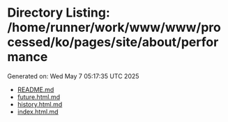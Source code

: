 # Directory Listing: /home/runner/work/www/www/processed/ko/pages/site/about/performance
Generated on: Wed May  7 05:17:35 UTC 2025

- [README.md](README.md)
- [future.html.md](future.html.md)
- [history.html.md](history.html.md)
- [index.html.md](index.html.md)
